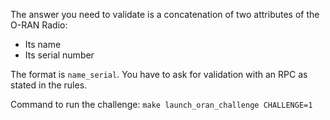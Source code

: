 The answer you need to validate is a concatenation of two attributes of the O-RAN Radio:
- Its name
- Its serial number

The format is  `name_serial`. You have to ask for validation with an RPC as stated in the rules.

Command to run the challenge: `make launch_oran_challenge CHALLENGE=1`